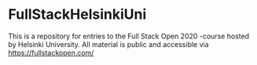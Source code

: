 # FullStackHelsinkiUni
This is a repository for entries to the Full Stack Open 2020 -course hosted by Helsinki University. All material is public and accessible via https://fullstackopen.com/
